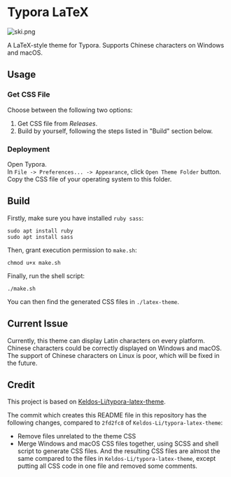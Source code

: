 # Typora LaTeX

![ski.png](https://i.loli.net/2021/06/17/l8HaKEgYj9zxF1O.png)  

A LaTeX-style theme for Typora. Supports Chinese characters on Windows and macOS.  

## Usage

### Get CSS File

Choose between the following two options:  

1. Get CSS file from *Releases*. 
2. Build by yourself, following the steps listed in "Build" section below.

### Deployment

Open Typora.  
In `File -> Preferences... -> Appearance`, click `Open Theme Folder` button. Copy the CSS file of your operating system to this folder.  

## Build

Firstly, make sure you have installed `ruby sass`:  
```shell
sudo apt install ruby
sudo apt install sass
```

Then, grant execution permission to `make.sh`:  
```shell
chmod u+x make.sh
```

Finally, run the shell script:  
```shell
./make.sh
```

You can then find the generated CSS files in `./latex-theme`.  

## Current Issue

Currently, this theme can display Latin characters on every platform. Chinese characters could be correctly displayed on Windows and macOS.  
The support of Chinese characters on Linux is poor, which will be fixed in the future.  

## Credit

This project is based on [Keldos-Li/typora-latex-theme](https://github.com/Keldos-Li/typora-latex-theme).  

The commit which creates this README file in this repository has the following changes, compared to `2fd2fc8` of `Keldos-Li/typora-latex-theme`:  

- Remove files unrelated to the theme CSS
- Merge Windows and macOS CSS files together, using SCSS and shell script to generate CSS files. And the resulting CSS files are almost the same compared to the files in `Keldos-Li/typora-latex-theme`, except putting all CSS code in one file and removed some comments.  

